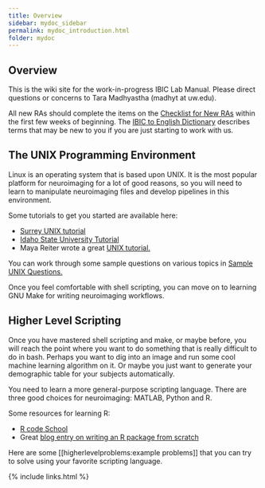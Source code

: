 ```yaml
---
title: Overview
sidebar: mydoc_sidebar
permalink: mydoc_introduction.html
folder: mydoc
---
```


## Overview 
This is the wiki site for the work-in-progress IBIC Lab
Manual. Please direct questions or concerns to Tara Madhyastha (madhyt
at uw.edu).

All new RAs should complete the items on the [Checklist
for New RAs](/mydoc_checklist.html) within the first few weeks of beginning. The [IBIC to
English Dictionary](/mydoc_dictionary.html) describes terms that may be new to you if you are
just starting to work with us.

## The UNIX Programming Environment

Linux is an operating system that is based upon UNIX. It is the most
popular platform for neuroimaging for a lot of good reasons, so you
will need to learn to manipulate neuroimaging files and develop
pipelines in this environment.

Some tutorials to get you started are available here:

* [Surrey UNIX tutorial](http://www.ee.surrey.ac.uk/Teaching/Unix/index.html)
* [Idaho State University Tutorial](http://fsl.fmrib.ox.ac.uk/fslcourse/unix_intro/)
* Maya Reiter wrote a great [UNIX tutorial.](/mydoc_unixbible.html)

You can work through some sample questions on various topics in [Sample UNIX Questions.](/mydoc_sampleunixquestions.html)

Once you feel comfortable with shell scripting, you can move on to
learning GNU Make for writing neuroimaging workflows.

## Higher Level Scripting

Once you have mastered shell scripting and make, or maybe before, you
will reach the point where you want to do something that is really
difficult to do in bash. Perhaps you want to dig into an image and run
some cool machine learning algorithm on it. Or maybe you just want to
generate your demographic table for your subjects automatically.

You need to learn a more general-purpose scripting language. There are
three good choices for neuroimaging: MATLAB, Python and R.

Some resources for learning R: 
* [R code School](http://tryr.codeschool.com)
* Great [blog entry on writing an R package from scratch](https://hilaryparker.com/2014/04/29/writing-an-r-package-from-scratch/)

Here are some [[higherlevelproblems:example problems]] that you can try to solve using your favorite scripting language.

{% include links.html %}
